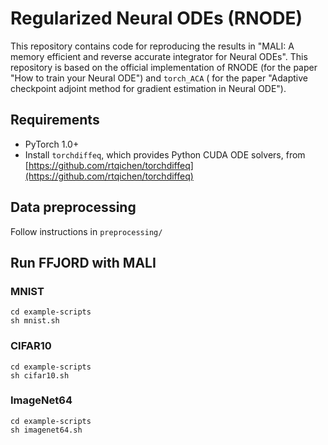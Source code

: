 # Regularized Neural ODEs (RNODE)
This repository contains code for reproducing the results in "MALI: A memory efficient and reverse accurate integrator for Neural ODEs".
This repository is based on the official implementation of RNODE (for the paper "How to train your Neural ODE") and ```torch_ACA``` ( for the paper "Adaptive checkpoint adjoint method for gradient estimation in Neural ODE").

## Requirements
- PyTorch 1.0+
- Install `torchdiffeq`, which provides Python CUDA ODE solvers, from [https://github.com/rtqichen/torchdiffeq](https://github.com/rtqichen/torchdiffeq)

## Data preprocessing
Follow instructions in `preprocessing/`

## Run FFJORD with MALI

### MNIST
```
cd example-scripts
sh mnist.sh
```

### CIFAR10
```
cd example-scripts
sh cifar10.sh
```

### ImageNet64
```
cd example-scripts
sh imagenet64.sh
```
